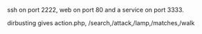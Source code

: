 ssh on port 2222, web on port 80 and a service on port 3333.

dirbusting gives action.php, /search,/attack,/lamp,/matches,/walk

